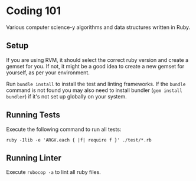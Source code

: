 # Coding 101

Various computer science-y algorithms and data structures written in Ruby.

## Setup

If you are using RVM, it should select the correct ruby version and create a gemset for you. If not, it might be a good idea to create a new gemset for yourself, as per your environment.

Run `bundle install` to install the test and linting frameworks. If the `bundle` command is not found you may also need to install bundler (`gem install bundler`) if it's not set up globally on your system.

## Running Tests

Execute the following command to run all tests:

```
ruby -Ilib -e 'ARGV.each { |f| require f }' ./test/*.rb
```

## Running Linter

Execute `rubocop -a` to lint all ruby files.
